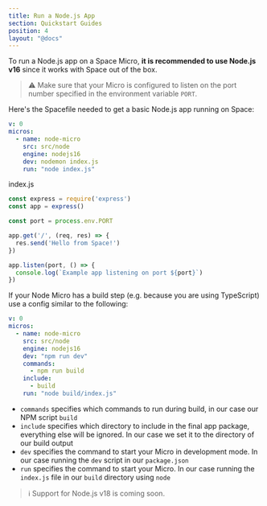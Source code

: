 ```yaml
---
title: Run a Node.js App
section: Quickstart Guides
position: 4
layout: "@docs"
---
```


To run a Node.js app on a Space Micro, **it is recommended to use Node.js v16** since it works with Space out of the box.

> ⚠️ Make sure that your Micro is configured to listen on the port number specified in the environment variable `PORT`.

Here's the Spacefile needed to get a basic Node.js app running on Space:

```yaml
v: 0
micros:
  - name: node-micro
    src: src/node
    engine: nodejs16
    dev: nodemon index.js
    run: "node index.js"
```

index.js

```js
const express = require('express')
const app = express()

const port = process.env.PORT

app.get('/', (req, res) => {
  res.send('Hello from Space!')
})

app.listen(port, () => {
  console.log(`Example app listening on port ${port}`)
})
```

If your Node Micro has a build step (e.g. because you are using TypeScript) use a config similar to the following:

```yaml
v: 0
micros:
  - name: node-micro
    src: src/node
    engine: nodejs16
    dev: "npm run dev"
    commands:
      - npm run build
    include:
      - build
    run: "node build/index.js"
```

- `commands` specifies which commands to run during build, in our case our NPM script `build`
- `include` specifies which directory to include in the final app package, everything else will be ignored. In our case we set it to the directory of our build output
- `dev` specifies the command to start your Micro in development mode. In our case running the `dev` script in our `package.json`
- `run` specifies the command to start your Micro. In our case running the `index.js` file in our `build` directory using `node`

> ℹ️ Support for Node.js v18 is coming soon.
